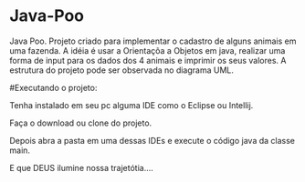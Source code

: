 # Java-Poo
Java Poo. Projeto criado para implementar o cadastro de alguns animais em uma fazenda.
A idéia é usar a Orientaçõa a Objetos em java, realizar uma forma de input para os dados dos 4 animais e 
imprimir os seus valores. A estrutura do projeto pode ser observada no diagrama UML.

#Executando o projeto:

Tenha instalado em seu pc alguma IDE como o Eclipse ou Intellij.

Faça o download ou clone do projeto.

Depois abra a pasta em uma dessas IDEs e execute o código java da classe main.

E que DEUS ilumine nossa trajetótia....
